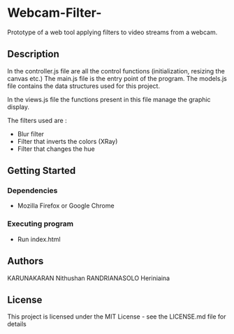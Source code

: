 # Webcam-Filter-
Prototype of a web tool applying filters to video streams from a webcam.

## Description

In the controller.js file are all the control functions (initialization, resizing the canvas etc.)
The main.js file is the entry point of the program.
The models.js file contains the data structures used for this project.

In the views.js file the functions present in this file manage the graphic display.

The filters used are :
* Blur filter
* Filter that inverts the colors (XRay)
* Filter that changes the hue

## Getting Started

### Dependencies

* Mozilla Firefox or Google Chrome


### Executing program

* Run index.html

## Authors

KARUNAKARAN Nithushan
RANDRIANASOLO Heriniaina

## License

This project is licensed under the MIT License - see the LICENSE.md file for details

